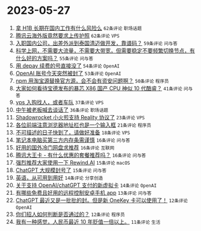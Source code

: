 # 2023-05-27

1. [拿 H1B 长期在国内工作有什么风险么](https://www.v2ex.com/t/943404) `62条评论` `职场话题`
1. [腾讯云海外版竟然要求上传护照](https://www.v2ex.com/t/943347) `62条评论` `VPS`
1. [入职国内公司，出差外派到泰国清迈做开发，靠谱码？](https://www.v2ex.com/t/943475) `59条评论` `问与答`
1. [科学上网，不需要大流量，不需要大带宽，但需要稳定不要频繁切换节点，有什么好的方案吗？](https://www.v2ex.com/t/943430) `55条评论` `问与答`
1. [用 depay 续费的号直接没了](https://www.v2ex.com/t/943370) `54条评论` `OpenAI`
1. [OpenAI 账号今天突然被封了](https://www.v2ex.com/t/943395) `53条评论` `OpenAI`
1. [npm 用淘宝源替换官方源，会不会有资安问题啊？](https://www.v2ex.com/t/943410) `50条评论` `程序员`
1. [大家如何看待宝德发布的暴芯 X86 国产 CPU 神似 10 代酷睿？](https://www.v2ex.com/t/943346) `41条评论` `问与答`
1. [vps 入购找人，或者车队](https://www.v2ex.com/t/943412) `37条评论` `VPS`
1. [中午被老板喊去谈话了](https://www.v2ex.com/t/943429) `36条评论` `职场话题`
1. [Shadowrocket 小火煎支持 Reality 协议了](https://www.v2ex.com/t/943345) `23条评论` `VPS`
1. [各位前端注意浏览器地址栏也是一个输入框](https://www.v2ex.com/t/943427) `21条评论` `程序员`
1. [不可描述的日子快到了，请做好准备](https://www.v2ex.com/t/943482) `18条评论` `VPS`
1. [笔记本电脑买第三方内存条需谨慎](https://www.v2ex.com/t/943394) `16条评论` `问与答`
1. [好用的国外冷门网盘求推荐](https://www.v2ex.com/t/943372) `16条评论` `互联网`
1. [腾讯大王卡 - 有什么优惠的套餐推荐吗？](https://www.v2ex.com/t/943356) `16条评论` `问与答`
1. [强烈推荐大家使用一下 Rewind.AI](https://www.v2ex.com/t/943472) `15条评论` `macOS`
1. [ChatGPT 大规模封号了](https://www.v2ex.com/t/943435) `15条评论` `问与答`
1. [英语，从可用到用好](https://www.v2ex.com/t/943426) `14条评论` `分享创造`
1. [关于支持 OpenAI/chatGPT 支付的新虚拟卡](https://www.v2ex.com/t/943415) `14条评论` `OpenAI`
1. [有哪些免费且好用的远程控制安卓手机 app](https://www.v2ex.com/t/943341) `13条评论` `问与答`
1. [ChatGPT 最近又是一批批的封。但是新 OneKey 卡可以使用了！](https://www.v2ex.com/t/943486) `12条评论` `OpenAI`
1. [你们招人如何判断是否通过的？](https://www.v2ex.com/t/943479) `12条评论` `程序员`
1. [我有一种感觉，人民币最近 10 年贬值一倍以上。](https://www.v2ex.com/t/943481) `11条评论` `生活`
